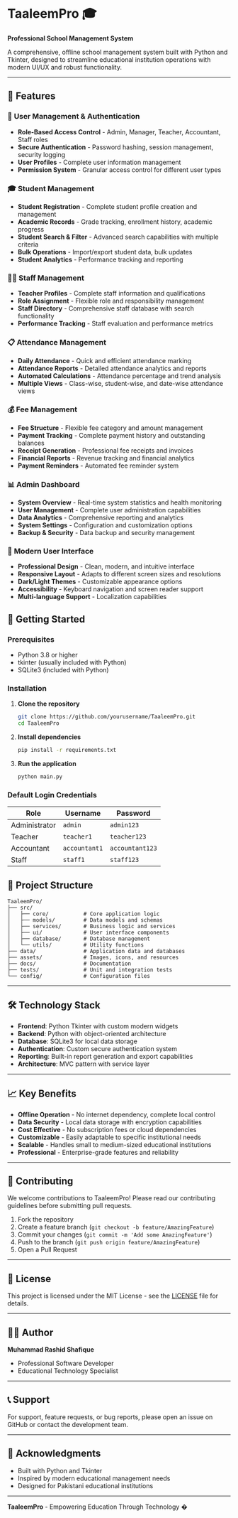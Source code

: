 # TaaleemPro 🎓

**Professional School Management System**

A comprehensive, offline school management system built with Python and Tkinter, designed to streamline educational institution operations with modern UI/UX and robust functionality.

---

## 🌟 Features

### 👥 **User Management & Authentication**
- **Role-Based Access Control** - Admin, Manager, Teacher, Accountant, Staff roles
- **Secure Authentication** - Password hashing, session management, security logging
- **User Profiles** - Complete user information management
- **Permission System** - Granular access control for different user types

### 🎓 **Student Management**
- **Student Registration** - Complete student profile creation and management
- **Academic Records** - Grade tracking, enrollment history, academic progress
- **Student Search & Filter** - Advanced search capabilities with multiple criteria
- **Bulk Operations** - Import/export student data, bulk updates
- **Student Analytics** - Performance tracking and reporting

### 👨‍🏫 **Staff Management**
- **Teacher Profiles** - Complete staff information and qualifications
- **Role Assignment** - Flexible role and responsibility management
- **Staff Directory** - Comprehensive staff database with search functionality
- **Performance Tracking** - Staff evaluation and performance metrics

### 📋 **Attendance Management**
- **Daily Attendance** - Quick and efficient attendance marking
- **Attendance Reports** - Detailed attendance analytics and reports
- **Automated Calculations** - Attendance percentage and trend analysis
- **Multiple Views** - Class-wise, student-wise, and date-wise attendance views

### 💰 **Fee Management**
- **Fee Structure** - Flexible fee category and amount management
- **Payment Tracking** - Complete payment history and outstanding balances
- **Receipt Generation** - Professional fee receipts and invoices
- **Financial Reports** - Revenue tracking and financial analytics
- **Payment Reminders** - Automated fee reminder system

### 📊 **Admin Dashboard**
- **System Overview** - Real-time system statistics and health monitoring
- **User Management** - Complete user administration capabilities
- **Data Analytics** - Comprehensive reporting and analytics
- **System Settings** - Configuration and customization options
- **Backup & Security** - Data backup and security management

### 🎨 **Modern User Interface**
- **Professional Design** - Clean, modern, and intuitive interface
- **Responsive Layout** - Adapts to different screen sizes and resolutions
- **Dark/Light Themes** - Customizable appearance options
- **Accessibility** - Keyboard navigation and screen reader support
- **Multi-language Support** - Localization capabilities

## 🚀 Getting Started

### Prerequisites
- Python 3.8 or higher
- tkinter (usually included with Python)
- SQLite3 (included with Python)

### Installation

1. **Clone the repository**
   ```bash
   git clone https://github.com/yourusername/TaaleemPro.git
   cd TaaleemPro
   ```

2. **Install dependencies**
   ```bash
   pip install -r requirements.txt
   ```

3. **Run the application**
   ```bash
   python main.py
   ```

### Default Login Credentials

| Role | Username | Password |
|------|----------|----------|
| Administrator | `admin` | `admin123` |
| Teacher | `teacher1` | `teacher123` |
| Accountant | `accountant1` | `accountant123` |
| Staff | `staff1` | `staff123` |

## 📁 Project Structure

```
TaaleemPro/
├── src/
│   ├── core/           # Core application logic
│   ├── models/         # Data models and schemas
│   ├── services/       # Business logic and services
│   ├── ui/             # User interface components
│   ├── database/       # Database management
│   └── utils/          # Utility functions
├── data/               # Application data and databases
├── assets/             # Images, icons, and resources
├── docs/               # Documentation
├── tests/              # Unit and integration tests
└── config/             # Configuration files
```

---

## 🛠️ Technology Stack

- **Frontend**: Python Tkinter with custom modern widgets
- **Backend**: Python with object-oriented architecture
- **Database**: SQLite3 for local data storage
- **Authentication**: Custom secure authentication system
- **Reporting**: Built-in report generation and export capabilities
- **Architecture**: MVC pattern with service layer

---

## 📈 Key Benefits

- **Offline Operation** - No internet dependency, complete local control
- **Data Security** - Local data storage with encryption capabilities
- **Cost Effective** - No subscription fees or cloud dependencies
- **Customizable** - Easily adaptable to specific institutional needs
- **Scalable** - Handles small to medium-sized educational institutions
- **Professional** - Enterprise-grade features and reliability

---

## 🤝 Contributing

We welcome contributions to TaaleemPro! Please read our contributing guidelines before submitting pull requests.

1. Fork the repository
2. Create a feature branch (`git checkout -b feature/AmazingFeature`)
3. Commit your changes (`git commit -m 'Add some AmazingFeature'`)
4. Push to the branch (`git push origin feature/AmazingFeature`)
5. Open a Pull Request

---

## 📄 License

This project is licensed under the MIT License - see the [LICENSE](LICENSE) file for details.

---

## 👨‍💻 Author

**Muhammad Rashid Shafique**
- Professional Software Developer
- Educational Technology Specialist

---

## 📞 Support

For support, feature requests, or bug reports, please open an issue on GitHub or contact the development team.

---

## 🙏 Acknowledgments

- Built with Python and Tkinter
- Inspired by modern educational management needs
- Designed for Pakistani educational institutions

---

**TaaleemPro** - Empowering Education Through Technology �
